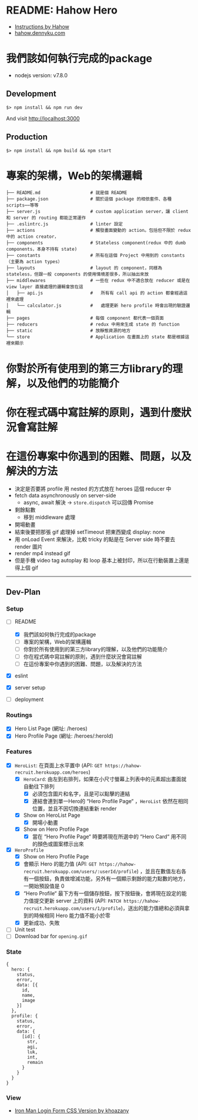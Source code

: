 # README: Hahow Hero

- [Instructions by Hahow](http://hahow-recruit.herokuapp.com/frontend)
- [hahow.dennyku.com](https://hahow.dennyku.com)
# 我們該如何執行完成的package

- nodejs version: v7.8.0

## Development

```
$> npm install && npm run dev
```

And visit [http://localhost:3000](http://localhost:3000)

## Production

```
$> npm install && npm build && npm start
```

# 專案的架構，Web的架構邏輯

```
├── README.md                   # 就是個 README
├── package.json                # 關於這個 package 的相依套件、各種 scripts⋯⋯等等
├── server.js                   # custom application server，讓 client 和 server 的 routing 都能正常運作
├── .eslintrc.js                # linter 設定
├── actions                     # 觸發畫面變動的 action。包括但不限於 redux 中的 action creator，
├── components                  # Stateless component(redux 中的 dumb components，本身不持有 state)
├── constants                   # 所有在這個 Project 中用到的 constants（主要為 action types）
├── layouts                     # layout 的 component，同樣為 stateless，但跟一般 components 的使用情境差很多，所以抽出來放
├── middlewares                 # 一些在 redux 中不適合放在 reducer 或是在 view layer 直接處理的邏輯會放在這
│   ├── api.js                  #   所有有 call api 的 action 都會經過這裡來處理
│   └── calculator.js           #   處理更新 hero profile 時會出現的驗證邏輯
├── pages                       # 每個 component 都代表一個頁面
├── reducers                    # redux 中用來生成 state 的 function
├── static                      # 放靜態資源的地方
└── store                       # Application 在畫面上的 state 都是根據這裡來顯示
```


# 你對於所有使用到的第三方library的理解，以及他們的功能簡介

# 你在程式碼中寫註解的原則，遇到什麼狀況會寫註解

# 在這份專案中你遇到的困難、問題，以及解決的方法
- 決定是否要將 profile 用 nested 的方式放在 heroes 這個 reducer 中
- fetch data asynchronously on server-side
  - async, await 解決 -> `store.dispatch` 可以回傳 Promise
- 剩餘點數
  - 移到 middleware 處理
- 開場動畫
 - 結束後要把那張 gif 處理掉 setTimeout 把東西變成 display: none
 - 用 onLoad Event 來解決，比較 tricky 的點是在 Server side 時不要去 render 圖片
 - render mp4 instead gif
 - 但是手機 video tag autoplay 和 loop 基本上被封印，所以在行動裝置上還是得上個 gif

---

## Dev-Plan

### Setup
- [ ] README
  - [x] 我們該如何執行完成的package
  - [ ] 專案的架構，Web的架構邏輯
  - [ ] 你對於所有使用到的第三方library的理解，以及他們的功能簡介
  - [ ] 你在程式碼中寫註解的原則，遇到什麼狀況會寫註解
  - [ ] 在這份專案中你遇到的困難、問題，以及解決的方法
- [x] eslint
- [x] server setup
- [ ] deployment


### Routings

- [x] Hero List Page (網址: /heroes)
- [x] Hero Profile Page (網址: /heroes/:heroId)

### Features

- [x] `HeroList`: 在頁面上水平置中 (API: `GET https://hahow-recruit.herokuapp.com/heroes`)
  - [x] `HeroCard`: 由左到右排列，如果在小尺寸螢幕上列表中的元素超出畫面就自動往下排列
    - [x] 必須包含圖片和名字，且是可以點擊的連結
    - [x] 連結會連到單一Hero的 “Hero Profile Page“ ，`HeroList` 依然在相同位置，並且不因切換連結重新 render
  - [x] Show on HeroList Page
    - [x] 開場小動畫
  - [x] Show on Hero Profile Page
    - [x] 當在 “Hero Profile Page“ 時要將現在所選中的 “Hero Card“ 用不同的顏色或圖案標示出來

- [x] `HeroProfile`
  - [x] Show on Hero Profile Page
  - [x] 會顯示 Hero 的能力值 (API: `GET https://hahow-recruit.herokuapp.com/users/:userId/profile`) ，並且在數值左右各有一個按鈕，負責做增減功能，另外有一個顯示剩餘的能力點數的地方，一開始預設值是 0
  - [x] “Hero Profile“ 最下方有一個儲存按鈕，按下按鈕後，會將現在設定的能力值提交更新 server 上的資料 (API: `PATCH https://hahow-recruit.herokuapp.com/users/1/profile`)，送出的能力值總和必須與拿到的時候相同
Hero 能力值不能小於零
  - [x] 更新成功、失敗

- [ ] Unit test
- [ ] Download bar for `opening.gif`

### State

```
{
  hero: {
    status,
    error,
    data: [{
      id,
      name,
      image
    }]
  },
  profile: {
    status,
    error,
    data: {
      [id]: {
        str,
        agi,
        luk,
        int,
        remain
      }
    }
  }
}
```

### View
- [Iron Man Login Form CSS Version by khoazany](https://codepen.io/khoazany/pen/qbGng)

